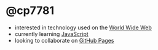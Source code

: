 # @cp7781
- interested in technology used on the [World Wide Web](https://www.w3.org/)
- currently learning [JavaScript](https://developer.mozilla.org/en-US/docs/Learn/JavaScript)
- looking to collaborate on [GitHub Pages](https://pages.github.com/)
